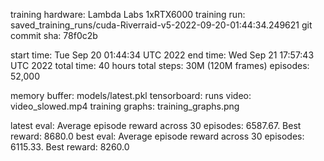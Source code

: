 training hardware: Lambda Labs 1xRTX6000
training run: saved_training_runs/cuda-Riverraid-v5-2022-09-20-01:44:34.249621
git commit sha: 78f0c2b

start time: Tue Sep 20 01:44:34 UTC 2022
end time:   Wed Sep 21 17:57:43 UTC 2022
total time: 40 hours
total steps: 30M (120M frames)
episodes: 52,000

memory buffer: models/latest.pkl
tensorboard: runs
video: video_slowed.mp4
training graphs: training_graphs.png

latest eval: Average episode reward across 30 episodes: 6587.67.  Best reward: 8680.0
best eval: Average episode reward across 30 episodes: 6115.33.  Best reward: 8260.0